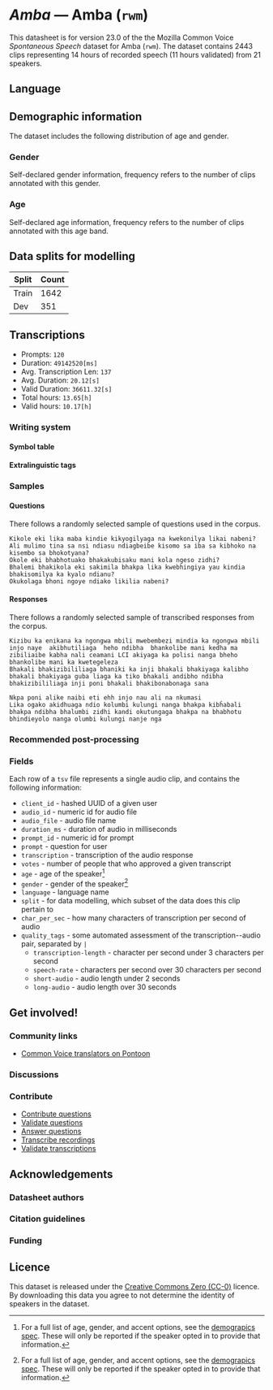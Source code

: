 # *Amba* &mdash; Amba (`rwm`)
This datasheet is for version 23.0 of the the Mozilla Common Voice *Spontaneous Speech* dataset 
for Amba (`rwm`). The dataset contains 2443 clips representing 14 hours of recorded
speech (11 hours validated) from 21 speakers.

## Language
<!-- {{LANGUAGE_DESCRIPTION}} -->
<!-- Provide a brief (1-2 paragraph) description of your language -->

## Demographic information
The dataset includes the following distribution of age and gender.
<!-- You can get a lot of the information in this section from https://analyzer.cv-toolbox.web.tr/browse -->

### Gender
Self-declared gender information, frequency refers to the number of clips annotated with this gender.
<!-- {{GENDER_TABLE}} -->
<!-- @ AUTOMATICALLY GENERATED @ -->
<!-- | Gender | Frequency |
|--------|-----------|
| male, masculine | ? |
| undeclared | ? |
| female, feminine | ? | -->

### Age
Self-declared age information, frequency refers to the number of clips annotated with this age band.
<!-- {{AGE_TABLE}} -->
<!-- @ AUTOMATICALLY GENERATED @ -->
<!-- | Age band | Frequency |
|----------|-----------|
| teens | ? |
| twenties | ? |
| thirties | ? |
| fourties | ? |
| fifties | ? |
   ...if other age ranges are present in your data, add rows... -->

## Data splits for modelling



 | Split | Count |
|-|-|
| Train | 1642 |
| Dev | 351 |


## Transcriptions

* Prompts: `120`
* Duration: `49142520[ms]`
* Avg. Transcription Len: `137`
* Avg. Duration: `20.12[s]`
* Valid Duration: `36611.32[s]`
* Total hours: `13.65[h]`
* Valid hours: `10.17[h]`

<!-- {{TRANSCRIPTIONS_DESCRIPTION}} -->
<!-- A description of the transcription system used -->

### Writing system
<!-- {{WRITING_SYSTEM_DESCRIPTION}} -->
<!-- @ OPTIONAL @ -->
<!-- A description of the writing system (or writing systems) used in the text corpus -->

#### Symbol table
<!-- {{ALPHABET_TABLE}} -->
<!-- @ OPTIONAL @ -->
<!-- If the writing system is alphabetic, you can include the valid alphabet here -->

#### Extralinguistic tags

### Samples

#### Questions
There follows a randomly selected sample of questions used in the corpus.

```
Kikole eki lika maba kindie kikyogilyaga na kwekonilya likai nabeni?
Ali mulimo tina sa nsi ndiasu ndiagbeibe kisomo sa iba sa kibhoko na kisembo sa bhokotyana?
Okole eki bhabhotuako bhakakubisaku mani kola ngeso zidhi?
Bhalemi bhakikola eki sakimila bhakpa lika kwebhingiya yau kindia bhakisomilya ka kyalo ndianu?
Okukolaga bhoni ngoye ndiako likilia nabeni?
```

<!-- {{QUESTIONS_SAMPLE}} -->

#### Responses
There follows a randomly selected sample of transcribed responses from the corpus.

```
Kizibu ka enikana ka ngongwa mbili mwebembezi mindia ka ngongwa mbili injo naye  akibhutiliaga  heho ndibha  bhankolibe mani kedha ma zibiliaibe kabha nali ceamani LCI akiyaga ka polisi nanga bheho bhankolibe mani ka kwetegeleza
Bhakali bhakizibililiaga bhaniki ka inji bhakali bhakiyaga kalibho bhakali bhakiyaga guba liaga ka tiko bhakali andibho ndibha bhakizibililiaga inji poni bhakali bhakibonabonaga sana

Nkpa poni alike naibi eti ehh injo nau ali na nkumasi
Lika ogako akidhuaga ndio kolumbi kulungi nanga bhakpa kibĥabali  bhakpa ndibha bhalumbi zidhi kandi okutungaga bhakpa na bhabhotu bhindieyolo nanga olumbi kulungi nanje nga
```

<!-- {{TRANSCRIPTIONS_SAMPLE}} -->

### Recommended post-processing
<!-- {{RECOMMENDED_POSTPROCESSING_DESCRIPTION}} -->
<!-- @ OPTIONAL @ -->
<!-- What should people do before they use the data, for example Unicode normalisation or normalisation of extralinguistic tags -->

### Fields
Each row of a `tsv` file represents a single audio clip, and contains the following information:

* `client_id` - hashed UUID of a given user
* `audio_id` - numeric id for audio file
* `audio_file` - audio file name
* `duration_ms` - duration of audio in milliseconds
* `prompt_id` - numeric id for prompt
* `prompt` - question for user
* `transcription` - transcription of the audio response
* `votes` - number of people that who approved a given transcript
* `age` - age of the speaker[^1]
* `gender` - gender of the speaker[^1]
* `language` - language name
* `split` - for data modelling, which subset of the data does this clip pertain to
* `char_per_sec` - how many characters of transcription per second of audio
* `quality_tags` - some automated assessment of the transcription--audio pair, separated by `|`
   *  `transcription-length` - character per second under 3 characters per second
   * `speech-rate` - characters per second over 30 characters per second
   * `short-audio` - audio length under 2 seconds
   * `long-audio` - audio length over 30 seconds

#### 
[^1]: For a full list of age, gender, and accent options, see the
[demograpics
spec](https://github.com/common-voice/common-voice/blob/main/web/src/stores/demographics.ts). These
will only be reported if the speaker opted in to provide that
information.

## Get involved!

### Community links

* [Common Voice translators on Pontoon](https://pontoon.mozilla.org/rwm/common-voice/contributors/)

<!-- {{COMMUNITY_LINKS_LIST}} -->
<!-- @ OPTIONAL @ -->
<!-- Links to community chats / fora -->

### Discussions
<!-- {{DISCUSSION_LINKS_LIST}} -->
<!-- @ OPTIONAL @ -->
<!-- Any links to discussions, for example on Discourse or other fora or blogs can be included here -->

### Contribute
* [Contribute questions](https://commonvoice.mozilla.org/spontaneous-speech/beta/question)
* [Validate questions](https://commonvoice.mozilla.org/spontaneous-speech/beta/validate)
* [Answer questions](https://commonvoice.mozilla.org/spontaneous-speech/beta/prompts)
* [Transcribe recordings](https://commonvoice.mozilla.org/spontaneous-speech/beta/transcribe)
* [Validate transcriptions](https://commonvoice.mozilla.org/spontaneous-speech/beta/check-transcript)
<!-- {{CONTRIBUTE_LINKS_LIST}} -->
<!-- Here you can include links for how to contribute to the dataset -->

## Acknowledgements

### Datasheet authors
<!-- {{DATASHEET_AUTHORS_LIST}} -->
<!-- A list in the format of: Your Name <email@email.com> -->

### Citation guidelines
<!-- {{CITATION_DESCRIPTION}} -->
<!-- @ OPTIONAL @ -->
<!-- If you published a paper and would like people to cite it, you can include the BiBTeX here -->

### Funding
<!-- {{FUNDING_DESCRIPTION}} -->
<!-- @ OPTIONAL @ -->
<!-- If you received any funding, you can include the acknowledgement here -->

## Licence
This dataset is released under the [Creative Commons Zero (CC-0)](https://creativecommons.org/public-domain/cc0/) licence. By downloading this data
you agree to not determine the identity of speakers in the dataset.